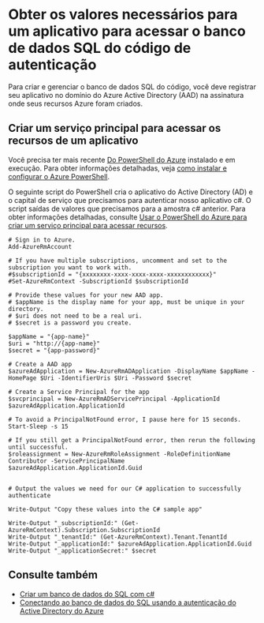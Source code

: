 <properties
   pageTitle="Obtenha os valores necessários para autenticar um aplicativo para acessar o banco de dados SQL do código | Microsoft Azure"
   description="Crie uma entidade de segurança do serviço para acessar o banco de dados SQL do código."
   services="sql-database"
   documentationCenter=""
   authors="stevestein"
   manager="jhubbard"
   editor=""
   tags=""/>

<tags
   ms.service="sql-database"
   ms.devlang="na"
   ms.topic="article"
   ms.tgt_pltfrm="na"
   ms.workload="data-management"
   ms.date="09/30/2016"
   ms.author="sstein"/>

# <a name="get-the-required-values-for-authenticating-an-application-to-access-sql-database-from-code"></a>Obter os valores necessários para um aplicativo para acessar o banco de dados SQL do código de autenticação

Para criar e gerenciar o banco de dados SQL do código, você deve registrar seu aplicativo no domínio do Azure Active Directory (AAD) na assinatura onde seus recursos Azure foram criados.

## <a name="create-a-service-principal-to-access-resources-from-an-application"></a>Criar um serviço principal para acessar os recursos de um aplicativo

Você precisa ter mais recente [Do PowerShell do Azure](https://msdn.microsoft.com/library/mt619274.aspx) instalado e em execução. Para obter informações detalhadas, veja [como instalar e configurar o Azure PowerShell](../powershell-install-configure.md).

O seguinte script do PowerShell cria o aplicativo do Active Directory (AD) e o capital de serviço que precisamos para autenticar nosso aplicativo c#. O script saídas de valores que precisamos para a amostra c# anterior. Para obter informações detalhadas, consulte [Usar o PowerShell do Azure para criar um serviço principal para acessar recursos](../resource-group-authenticate-service-principal.md).

   
    # Sign in to Azure.
    Add-AzureRmAccount
    
    # If you have multiple subscriptions, uncomment and set to the subscription you want to work with.
    #$subscriptionId = "{xxxxxxxx-xxxx-xxxx-xxxx-xxxxxxxxxxxx}"
    #Set-AzureRmContext -SubscriptionId $subscriptionId
    
    # Provide these values for your new AAD app.
    # $appName is the display name for your app, must be unique in your directory.
    # $uri does not need to be a real uri.
    # $secret is a password you create.
    
    $appName = "{app-name}"
    $uri = "http://{app-name}"
    $secret = "{app-password}"
    
    # Create a AAD app
    $azureAdApplication = New-AzureRmADApplication -DisplayName $appName -HomePage $Uri -IdentifierUris $Uri -Password $secret
    
    # Create a Service Principal for the app
    $svcprincipal = New-AzureRmADServicePrincipal -ApplicationId $azureAdApplication.ApplicationId
    
    # To avoid a PrincipalNotFound error, I pause here for 15 seconds.
    Start-Sleep -s 15
    
    # If you still get a PrincipalNotFound error, then rerun the following until successful. 
    $roleassignment = New-AzureRmRoleAssignment -RoleDefinitionName Contributor -ServicePrincipalName $azureAdApplication.ApplicationId.Guid
    
    
    # Output the values we need for our C# application to successfully authenticate
    
    Write-Output "Copy these values into the C# sample app"
    
    Write-Output "_subscriptionId:" (Get-AzureRmContext).Subscription.SubscriptionId
    Write-Output "_tenantId:" (Get-AzureRmContext).Tenant.TenantId
    Write-Output "_applicationId:" $azureAdApplication.ApplicationId.Guid
    Write-Output "_applicationSecret:" $secret




## <a name="see-also"></a>Consulte também

- [Criar um banco de dados do SQL com c#](sql-database-get-started-csharp.md)
- [Conectando ao banco de dados do SQL usando a autenticação do Active Directory do Azure](sql-database-aad-authentication.md)


